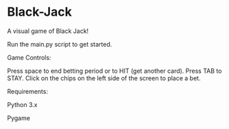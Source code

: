 # Black-Jack


A visual game of Black Jack! 

Run the main.py script to get started.

Game Controls:

Press space to end betting period or to HIT (get another card). Press TAB to STAY. Click on the chips on the left side of the screen to place a bet.


Requirements:

Python 3.x

Pygame
